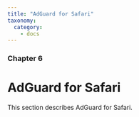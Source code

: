 ```yaml
---
title: "AdGuard for Safari"
taxonomy:
  category:
    - docs
---
```


### Chapter 6

# AdGuard for Safari

This section describes AdGuard for Safari.
